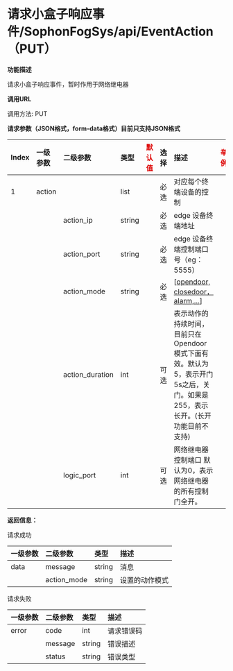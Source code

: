 # 请求小盒子响应事件/SophonFogSys/api/EventAction（PUT）

**功能描述**

请求小盒子响应事件，暂时作用于网络继电器

**调用URL**

调用方法: PUT

**请求参数（JSON格式，form-data格式）目前只支持JSON格式**

| Index | 一级参数 | 二级参数        | 类型   | <font color="#dd0000">默认值</font> | 选择 | 描述                                                         | <font color="#dd0000">举例</font> |
| :---- | :------- | :-------------- | :----- | ----------------------------------- | :--- | :----------------------------------------------------------- | --------------------------------- |
| 1     | action   |                 | list   |                                     | 必选 | 对应每个终端设备的控制                                       |                                   |
|       |          | action_ip       | string |                                     | 必选 | edge 设备终端地址                                            |                                   |
|       |          | action_port     | string |                                     | 必选 | edge 设备终端控制端口号（eg：5555）                          |                                   |
|       |          | action_mode     | string |                                     | 必选 | [[opendoor, closedoor，alarm,...](https://info.bitmain.vip:8443/pages/createpage.action?spaceKey=AIBOX&title=opendoor%2Cclosedoor%2Calarm%2C...&linkCreation=true&fromPageId=59841178)] |                                   |
|       |          | action_duration | int    |                                     | 可选 | 表示动作的持续时间，目前只在Opendoor模式下面有效。默认为5，表示开门5s之后，关门。如果是255，表示长开。(长开功能目前不支持) |                                   |
|       |          | logic_port      | int    |                                     | 可选 | 网络继电器控制端口 默认为0，表示网络继电器的所有控制门全开。 |                                   |

**返回信息：**

请求成功

| 一级参数 | 二级参数    | 类型   | 描述           |
| :------- | :---------- | :----- | :------------- |
| data     | message     | string | 消息           |
|          | action_mode | string | 设置的动作模式 |

请求失败

| 一级参数 | 二级参数 | 类型   | 描述       |
| :------- | :------- | :----- | :--------- |
| error    | code     | int    | 请求错误码 |
|          | message  | string | 错误描述   |
|          | status   | string | 错误类型   |
